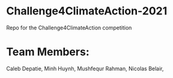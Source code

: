 # Challenge4ClimateAction-2021

Repo for the Challenge4ClimateAction competition

# Team Members:
Caleb Depatie,
Minh Huynh,
Mushfequr Rahman,
Nicolas Belair,
